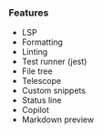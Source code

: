### Features

- LSP
- Formatting
- Linting
- Test runner (jest)
- File tree
- Telescope
- Custom snippets
- Status line
- Copilot
- Markdown preview
